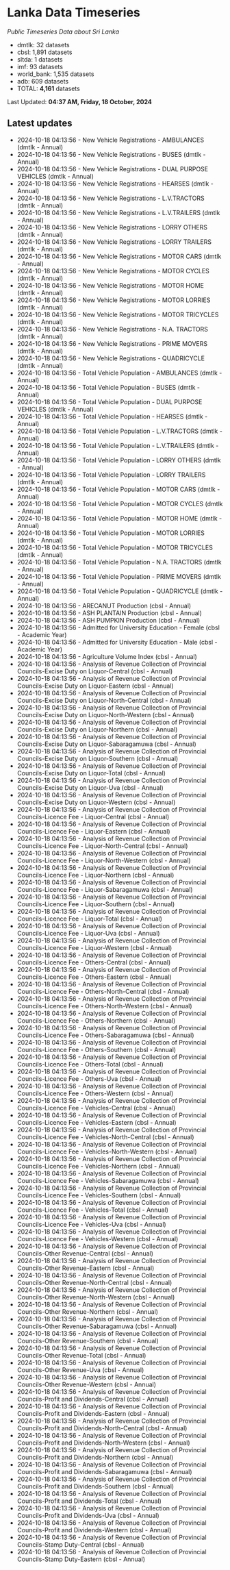 # Lanka Data Timeseries
*Public Timeseries Data about Sri Lanka*

* dmtlk: 32 datasets
* cbsl: 1,891 datasets
* sltda: 1 datasets
* imf: 93 datasets
* world_bank: 1,535 datasets
* adb: 609 datasets
* TOTAL: **4,161** datasets

Last Updated: **04:37 AM, Friday, 18 October, 2024**

## Latest updates

* 2024-10-18 04:13:56 - New Vehicle Registrations - AMBULANCES (dmtlk - Annual)
* 2024-10-18 04:13:56 - New Vehicle Registrations - BUSES (dmtlk - Annual)
* 2024-10-18 04:13:56 - New Vehicle Registrations - DUAL PURPOSE VEHICLES (dmtlk - Annual)
* 2024-10-18 04:13:56 - New Vehicle Registrations - HEARSES (dmtlk - Annual)
* 2024-10-18 04:13:56 - New Vehicle Registrations - L.V.TRACTORS (dmtlk - Annual)
* 2024-10-18 04:13:56 - New Vehicle Registrations - L.V.TRAILERS (dmtlk - Annual)
* 2024-10-18 04:13:56 - New Vehicle Registrations - LORRY OTHERS (dmtlk - Annual)
* 2024-10-18 04:13:56 - New Vehicle Registrations - LORRY TRAILERS (dmtlk - Annual)
* 2024-10-18 04:13:56 - New Vehicle Registrations - MOTOR CARS (dmtlk - Annual)
* 2024-10-18 04:13:56 - New Vehicle Registrations - MOTOR CYCLES (dmtlk - Annual)
* 2024-10-18 04:13:56 - New Vehicle Registrations - MOTOR HOME (dmtlk - Annual)
* 2024-10-18 04:13:56 - New Vehicle Registrations - MOTOR LORRIES (dmtlk - Annual)
* 2024-10-18 04:13:56 - New Vehicle Registrations - MOTOR TRICYCLES (dmtlk - Annual)
* 2024-10-18 04:13:56 - New Vehicle Registrations - N.A. TRACTORS (dmtlk - Annual)
* 2024-10-18 04:13:56 - New Vehicle Registrations - PRIME MOVERS (dmtlk - Annual)
* 2024-10-18 04:13:56 - New Vehicle Registrations - QUADRICYCLE (dmtlk - Annual)
* 2024-10-18 04:13:56 - Total Vehicle Population - AMBULANCES (dmtlk - Annual)
* 2024-10-18 04:13:56 - Total Vehicle Population - BUSES (dmtlk - Annual)
* 2024-10-18 04:13:56 - Total Vehicle Population - DUAL PURPOSE VEHICLES (dmtlk - Annual)
* 2024-10-18 04:13:56 - Total Vehicle Population - HEARSES (dmtlk - Annual)
* 2024-10-18 04:13:56 - Total Vehicle Population - L.V.TRACTORS (dmtlk - Annual)
* 2024-10-18 04:13:56 - Total Vehicle Population - L.V.TRAILERS (dmtlk - Annual)
* 2024-10-18 04:13:56 - Total Vehicle Population - LORRY OTHERS (dmtlk - Annual)
* 2024-10-18 04:13:56 - Total Vehicle Population - LORRY TRAILERS (dmtlk - Annual)
* 2024-10-18 04:13:56 - Total Vehicle Population - MOTOR CARS (dmtlk - Annual)
* 2024-10-18 04:13:56 - Total Vehicle Population - MOTOR CYCLES (dmtlk - Annual)
* 2024-10-18 04:13:56 - Total Vehicle Population - MOTOR HOME (dmtlk - Annual)
* 2024-10-18 04:13:56 - Total Vehicle Population - MOTOR LORRIES (dmtlk - Annual)
* 2024-10-18 04:13:56 - Total Vehicle Population - MOTOR TRICYCLES (dmtlk - Annual)
* 2024-10-18 04:13:56 - Total Vehicle Population - N.A. TRACTORS (dmtlk - Annual)
* 2024-10-18 04:13:56 - Total Vehicle Population - PRIME MOVERS (dmtlk - Annual)
* 2024-10-18 04:13:56 - Total Vehicle Population - QUADRICYCLE (dmtlk - Annual)
* 2024-10-18 04:13:56 - ARECANUT Production (cbsl - Annual)
* 2024-10-18 04:13:56 - ASH PLANTAIN Production (cbsl - Annual)
* 2024-10-18 04:13:56 - ASH PUMPKIN Production (cbsl - Annual)
* 2024-10-18 04:13:56 - Admitted for University Education - Female (cbsl - Academic Year)
* 2024-10-18 04:13:56 - Admitted for University Education - Male (cbsl - Academic Year)
* 2024-10-18 04:13:56 - Agriculture Volume Index (cbsl - Annual)
* 2024-10-18 04:13:56 - Analysis of Revenue Collection of Provincial Councils-Excise Duty on Liquor-Central (cbsl - Annual)
* 2024-10-18 04:13:56 - Analysis of Revenue Collection of Provincial Councils-Excise Duty on Liquor-Eastern (cbsl - Annual)
* 2024-10-18 04:13:56 - Analysis of Revenue Collection of Provincial Councils-Excise Duty on Liquor-North-Central (cbsl - Annual)
* 2024-10-18 04:13:56 - Analysis of Revenue Collection of Provincial Councils-Excise Duty on Liquor-North-Western (cbsl - Annual)
* 2024-10-18 04:13:56 - Analysis of Revenue Collection of Provincial Councils-Excise Duty on Liquor-Northern (cbsl - Annual)
* 2024-10-18 04:13:56 - Analysis of Revenue Collection of Provincial Councils-Excise Duty on Liquor-Sabaragamuwa (cbsl - Annual)
* 2024-10-18 04:13:56 - Analysis of Revenue Collection of Provincial Councils-Excise Duty on Liquor-Southern (cbsl - Annual)
* 2024-10-18 04:13:56 - Analysis of Revenue Collection of Provincial Councils-Excise Duty on Liquor-Total (cbsl - Annual)
* 2024-10-18 04:13:56 - Analysis of Revenue Collection of Provincial Councils-Excise Duty on Liquor-Uva (cbsl - Annual)
* 2024-10-18 04:13:56 - Analysis of Revenue Collection of Provincial Councils-Excise Duty on Liquor-Western (cbsl - Annual)
* 2024-10-18 04:13:56 - Analysis of Revenue Collection of Provincial Councils-Licence Fee - Liquor-Central (cbsl - Annual)
* 2024-10-18 04:13:56 - Analysis of Revenue Collection of Provincial Councils-Licence Fee - Liquor-Eastern (cbsl - Annual)
* 2024-10-18 04:13:56 - Analysis of Revenue Collection of Provincial Councils-Licence Fee - Liquor-North-Central (cbsl - Annual)
* 2024-10-18 04:13:56 - Analysis of Revenue Collection of Provincial Councils-Licence Fee - Liquor-North-Western (cbsl - Annual)
* 2024-10-18 04:13:56 - Analysis of Revenue Collection of Provincial Councils-Licence Fee - Liquor-Northern (cbsl - Annual)
* 2024-10-18 04:13:56 - Analysis of Revenue Collection of Provincial Councils-Licence Fee - Liquor-Sabaragamuwa (cbsl - Annual)
* 2024-10-18 04:13:56 - Analysis of Revenue Collection of Provincial Councils-Licence Fee - Liquor-Southern (cbsl - Annual)
* 2024-10-18 04:13:56 - Analysis of Revenue Collection of Provincial Councils-Licence Fee - Liquor-Total (cbsl - Annual)
* 2024-10-18 04:13:56 - Analysis of Revenue Collection of Provincial Councils-Licence Fee - Liquor-Uva (cbsl - Annual)
* 2024-10-18 04:13:56 - Analysis of Revenue Collection of Provincial Councils-Licence Fee - Liquor-Western (cbsl - Annual)
* 2024-10-18 04:13:56 - Analysis of Revenue Collection of Provincial Councils-Licence Fee - Others-Central (cbsl - Annual)
* 2024-10-18 04:13:56 - Analysis of Revenue Collection of Provincial Councils-Licence Fee - Others-Eastern (cbsl - Annual)
* 2024-10-18 04:13:56 - Analysis of Revenue Collection of Provincial Councils-Licence Fee - Others-North-Central (cbsl - Annual)
* 2024-10-18 04:13:56 - Analysis of Revenue Collection of Provincial Councils-Licence Fee - Others-North-Western (cbsl - Annual)
* 2024-10-18 04:13:56 - Analysis of Revenue Collection of Provincial Councils-Licence Fee - Others-Northern (cbsl - Annual)
* 2024-10-18 04:13:56 - Analysis of Revenue Collection of Provincial Councils-Licence Fee - Others-Sabaragamuwa (cbsl - Annual)
* 2024-10-18 04:13:56 - Analysis of Revenue Collection of Provincial Councils-Licence Fee - Others-Southern (cbsl - Annual)
* 2024-10-18 04:13:56 - Analysis of Revenue Collection of Provincial Councils-Licence Fee - Others-Total (cbsl - Annual)
* 2024-10-18 04:13:56 - Analysis of Revenue Collection of Provincial Councils-Licence Fee - Others-Uva (cbsl - Annual)
* 2024-10-18 04:13:56 - Analysis of Revenue Collection of Provincial Councils-Licence Fee - Others-Western (cbsl - Annual)
* 2024-10-18 04:13:56 - Analysis of Revenue Collection of Provincial Councils-Licence Fee - Vehicles-Central (cbsl - Annual)
* 2024-10-18 04:13:56 - Analysis of Revenue Collection of Provincial Councils-Licence Fee - Vehicles-Eastern (cbsl - Annual)
* 2024-10-18 04:13:56 - Analysis of Revenue Collection of Provincial Councils-Licence Fee - Vehicles-North-Central (cbsl - Annual)
* 2024-10-18 04:13:56 - Analysis of Revenue Collection of Provincial Councils-Licence Fee - Vehicles-North-Western (cbsl - Annual)
* 2024-10-18 04:13:56 - Analysis of Revenue Collection of Provincial Councils-Licence Fee - Vehicles-Northern (cbsl - Annual)
* 2024-10-18 04:13:56 - Analysis of Revenue Collection of Provincial Councils-Licence Fee - Vehicles-Sabaragamuwa (cbsl - Annual)
* 2024-10-18 04:13:56 - Analysis of Revenue Collection of Provincial Councils-Licence Fee - Vehicles-Southern (cbsl - Annual)
* 2024-10-18 04:13:56 - Analysis of Revenue Collection of Provincial Councils-Licence Fee - Vehicles-Total (cbsl - Annual)
* 2024-10-18 04:13:56 - Analysis of Revenue Collection of Provincial Councils-Licence Fee - Vehicles-Uva (cbsl - Annual)
* 2024-10-18 04:13:56 - Analysis of Revenue Collection of Provincial Councils-Licence Fee - Vehicles-Western (cbsl - Annual)
* 2024-10-18 04:13:56 - Analysis of Revenue Collection of Provincial Councils-Other Revenue-Central (cbsl - Annual)
* 2024-10-18 04:13:56 - Analysis of Revenue Collection of Provincial Councils-Other Revenue-Eastern (cbsl - Annual)
* 2024-10-18 04:13:56 - Analysis of Revenue Collection of Provincial Councils-Other Revenue-North-Central (cbsl - Annual)
* 2024-10-18 04:13:56 - Analysis of Revenue Collection of Provincial Councils-Other Revenue-North-Western (cbsl - Annual)
* 2024-10-18 04:13:56 - Analysis of Revenue Collection of Provincial Councils-Other Revenue-Northern (cbsl - Annual)
* 2024-10-18 04:13:56 - Analysis of Revenue Collection of Provincial Councils-Other Revenue-Sabaragamuwa (cbsl - Annual)
* 2024-10-18 04:13:56 - Analysis of Revenue Collection of Provincial Councils-Other Revenue-Southern (cbsl - Annual)
* 2024-10-18 04:13:56 - Analysis of Revenue Collection of Provincial Councils-Other Revenue-Total (cbsl - Annual)
* 2024-10-18 04:13:56 - Analysis of Revenue Collection of Provincial Councils-Other Revenue-Uva (cbsl - Annual)
* 2024-10-18 04:13:56 - Analysis of Revenue Collection of Provincial Councils-Other Revenue-Western (cbsl - Annual)
* 2024-10-18 04:13:56 - Analysis of Revenue Collection of Provincial Councils-Profit and Dividends-Central (cbsl - Annual)
* 2024-10-18 04:13:56 - Analysis of Revenue Collection of Provincial Councils-Profit and Dividends-Eastern (cbsl - Annual)
* 2024-10-18 04:13:56 - Analysis of Revenue Collection of Provincial Councils-Profit and Dividends-North-Central (cbsl - Annual)
* 2024-10-18 04:13:56 - Analysis of Revenue Collection of Provincial Councils-Profit and Dividends-North-Western (cbsl - Annual)
* 2024-10-18 04:13:56 - Analysis of Revenue Collection of Provincial Councils-Profit and Dividends-Northern (cbsl - Annual)
* 2024-10-18 04:13:56 - Analysis of Revenue Collection of Provincial Councils-Profit and Dividends-Sabaragamuwa (cbsl - Annual)
* 2024-10-18 04:13:56 - Analysis of Revenue Collection of Provincial Councils-Profit and Dividends-Southern (cbsl - Annual)
* 2024-10-18 04:13:56 - Analysis of Revenue Collection of Provincial Councils-Profit and Dividends-Total (cbsl - Annual)
* 2024-10-18 04:13:56 - Analysis of Revenue Collection of Provincial Councils-Profit and Dividends-Uva (cbsl - Annual)
* 2024-10-18 04:13:56 - Analysis of Revenue Collection of Provincial Councils-Profit and Dividends-Western (cbsl - Annual)
* 2024-10-18 04:13:56 - Analysis of Revenue Collection of Provincial Councils-Stamp Duty-Central (cbsl - Annual)
* 2024-10-18 04:13:56 - Analysis of Revenue Collection of Provincial Councils-Stamp Duty-Eastern (cbsl - Annual)
